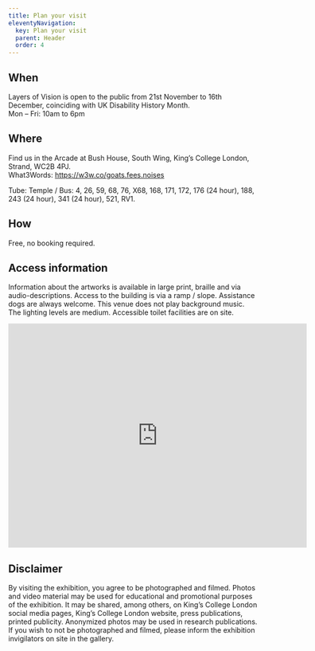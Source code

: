 ```yaml
---
title: Plan your visit
eleventyNavigation:
  key: Plan your visit
  parent: Header
  order: 4
---
```


<!-- ## How to get here-->

## When

Layers of Vision is open to the public from 21st November to 16th December, coinciding with UK Disability History Month.<br>
Mon – Fri: 10am to 6pm

## Where

Find us in the Arcade at Bush House, South Wing, King’s College London, Strand, WC2B 4PJ.<br>
What3Words: https://w3w.co/goats.fees.noises

Tube: Temple / Bus: 4, 26, 59, 68, 76, X68, 168, 171, 172,
176 (24 hour), 188, 243 (24 hour), 341 (24 hour), 521, RV1.

## How

Free, no booking required.

## Access information

Information about the artworks is available in large print, braille and via audio-descriptions. Access to the building is via a ramp / slope. Assistance dogs are always welcome. This venue does not play background music. The lighting levels are medium. Accessible toilet facilities are on site.

<!-- Audio block -->
<!-- to be updated once the audio is available
<figure>
  <audio controls src="/media/file.mp3">
    <a href="/media/file.mp3">Download audio</a>
  </audio>
  <figcaption>Listen to lorem ipsum dolor</figcaption>
</figure>

<div class="transcript-btn">
  <a href="{{ '/assets/transcript/landing_page_welcome.docx' | url }}" class="button small">TO DO Download transcript</a>
</div>
-->

<div style="--aspect-ratio: 4/3;">
<iframe src="https://www.google.com/maps/embed?pb=!1m18!1m12!1m3!1d9932.105639456962!2d-0.12591335481755506!3d51.512731474174785!2m3!1f0!2f0!3f0!3m2!1i1024!2i768!4f13.1!3m3!1m2!1s0x4876059db36081a5%3A0x13e84de39ffc689a!2sThe%20Arcade%20at%20Bush%20House!5e0!3m2!1sen!2suk!4v1667843091002!5m2!1sen!2suk" width="600" height="450" style="border:0;" loading="lazy" referrerpolicy="no-referrer-when-downgrade"></iframe>
</div>

## Disclaimer

By visiting the exhibition, you agree to be photographed and filmed. Photos and video material may be used for educational and promotional purposes of the exhibition. It may be shared, among others, on King’s College London social media pages, King’s College London website, press publications, printed publicity. Anonymized photos may be used in research publications. If you wish to not be photographed and filmed, please inform the exhibition invigilators on site in the gallery.
